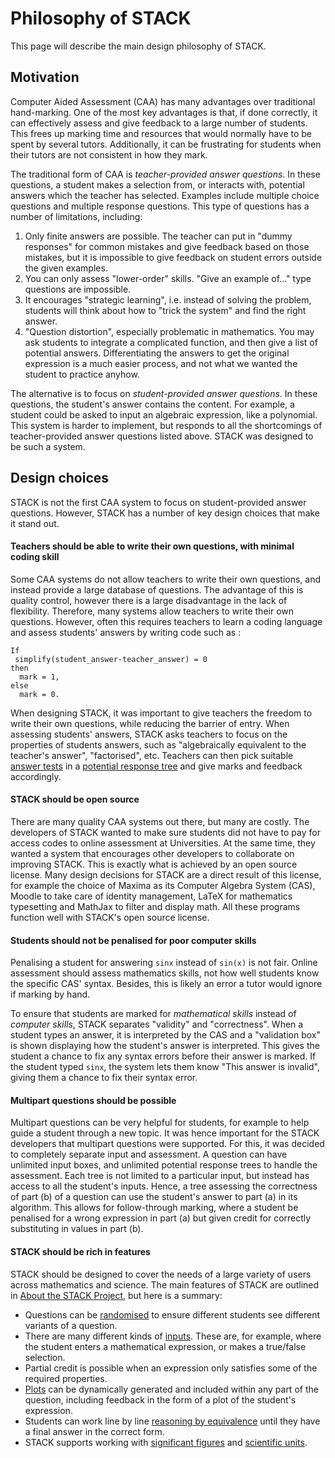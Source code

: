 # Philosophy of STACK

This page will describe the main design philosophy of STACK.

## Motivation

Computer Aided Assessment (CAA) has many advantages over traditional hand-marking. One of the most key advantages is that, if done correctly, it can effectively assess and give feedback to a large number of students. This frees up marking time and resources that would normally have to be spent by several tutors. Additionally, it can be frustrating for students when their tutors are not consistent in how they mark.

The traditional form of CAA is *teacher-provided answer questions*. In these questions, a student makes a selection from, or interacts with, potential answers which the teacher has selected. Examples include multiple choice questions and multiple response questions. This type of questions has a number of limitations, including:

1. Only finite answers are possible. The teacher can put in "dummy responses" for common mistakes and give feedback based on those mistakes, but it is impossible to give feedback on student errors outside the given examples.
2. You can only assess "lower-order" skills. "Give an example of..." type questions are impossible.
3. It encourages "strategic learning", i.e. instead of solving the problem, students will think about how to "trick the system" and find the right answer.
4. "Question distortion", especially problematic in mathematics. You may ask students to integrate a complicated function, and then give a list of potential answers. Differentiating the answers to get the original expression is a much easier process, and not what we wanted the student to practice anyhow.

The alternative is to focus on *student-provided answer questions*. In these questions, the student's answer contains the content. For example, a student could be asked to input an algebraic expression, like a polynomial. This system is harder to implement, but responds to all the shortcomings of teacher-provided answer questions listed above. STACK was designed to be such a system.

## Design choices

STACK is not the first CAA system to focus on student-provided answer questions. However, STACK has a number of key design choices that make it stand out.

#### Teachers should be able to write their own questions, with minimal coding skill

Some CAA systems do not allow teachers to write their own questions, and instead provide a large database of questions. The advantage of this is quality control, however there is a large disadvantage in the lack of flexibility. Therefore, many systems allow teachers to write their own questions. However, often this requires teachers to learn a coding language and assess students' answers by writing code such as :

```
If
 simplify(student_answer-teacher_answer) = 0
then
  mark = 1,
else
  mark = 0.
```

When designing STACK, it was important to give teachers the freedom to write their own questions, while reducing the barrier of entry. When assessing students' answers, STACK asks teachers to focus on the properties of students answers, such as "algebraically equivalent to the teacher's answer", "factorised", etc. Teachers can then pick suitable [answer tests](../Authoring/Answer_tests.md) in a [potential response tree](../Authoring/Potential_response_trees) and give marks and feedback accordingly.

#### STACK should be open source

There are many quality CAA systems out there, but many are costly. The developers of STACK wanted to make sure students did not have to pay for access codes to online assessment at Universities. At the same time, they wanted a system that encourages other developers to collaborate on improving STACK. This is exactly what is achieved by an open source license. Many design decisions for STACK are a direct result of this license, for example the choice of Maxima as its Computer Algebra System (CAS), Moodle to take care of identity management, LaTeX for mathematics typesetting and MathJax to filter and display math. All these programs function well with STACK's open source license.

#### Students should not be penalised for poor computer skills

Penalising a student for answering `sinx` instead of `sin(x)` is not fair. Online assessment should assess mathematics skills, not how well students know the specific CAS' syntax. Besides, this is likely an error a tutor would ignore if marking by hand.

To ensure that students are marked for *mathematical skills* instead of *computer skills*, STACK separates "validity" and "correctness". When a student types an answer, it is interpreted by the CAS and a "validation box" is shown displaying how the student's answer is interpreted. This gives the student a chance to fix any syntax errors before their answer is marked. If the student typed `sinx`, the system lets them know "This answer is invalid", giving them a chance to fix their syntax error.

#### Multipart questions should be possible

Multipart questions can be very helpful for students, for example to help guide a student through a new topic. It was hence important for the STACK developers that multipart questions were supported. For this, it was decided to completely separate input and assessment. A question can have unlimited input boxes, and unlimited potential response trees to handle the assessment. Each tree is not limited to a particular input, but instead has access to all the student's inputs. Hence, a tree assessing the correctness of part (b) of a question can use the student's answer to part (a) in its algorithm. This allows for follow-through marking, where a student be penalised for a wrong expression in part (a) but given credit for correctly substituting in values in part (b).

#### STACK should be rich in features

STACK should be designed to cover the needs of a large variety of users across mathematics and science. The main features of STACK are outlined in [About the STACK Project](index.md), but here is a summary:

* Questions can be [randomised](../CAS/Random.md) to ensure different students see different variants of a question.
* There are many different kinds of [inputs](../Authoring/Inputs.md). These are, for example, where the student enters a mathematical expression, or makes a true/false selection.
* Partial credit is possible when an expression only satisfies some of the required properties.
* [Plots](../CAS/Plots.md) can be dynamically generated and included within any part of the question, including feedback in the form of a plot of the student's expression.
* Students can work line by line [reasoning by equivalence](../CAS/Equivalence_reasoning.md) until they have a final answer in the correct form. 
* STACK supports working with [significant figures](../Authoring/Answer_tests_numerical.md) and [scientific units](../Authoring/Units.md).